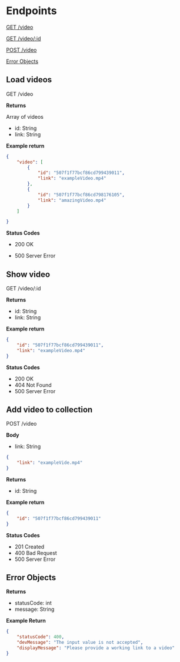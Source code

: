 # Endpoints

[GET /video](#load-videos)

[GET /video/:id](#show-video)

[POST /video](#add-video-to-collection)

[Error Objects](#error-objects)

## **Load videos**

GET /video

**Returns**

Array of videos

- id: String
- link: String

**Example return**

```JSON
{
    "video": [
        {
            "id": "507f1f77bcf86cd799439011",
            "link": "exampleVideo.mp4"
        },
        {
            "id": "507f1f77bcf86cd798176105",
            "link": "amazingVideo.mp4"
        }
    ]

}

```

**Status Codes**

- 200 OK

* 500 Server Error

## **Show video**

GET /video/:id

**Returns**

- id: String
- link: String

**Example return**

```JSON
{
    "id": "507f1f77bcf86cd799439011",
    "link": "exampleVideo.mp4"
}
```

**Status Codes**

- 200 OK
- 404 Not Found
- 500 Server Error

## Add video to collection

POST /video

**Body**

- link: String

```JSON
{
    "link": "exampleVide.mp4"
}
```

**Returns**

- id: String

**Example return**

```JSON
{
    "id": "507f1f77bcf86cd799439011"
}
```

**Status Codes**

- 201 Created
- 400 Bad Request
- 500 Server Error

## Error Objects

**Returns**

- statusCode: int
- message: String

**Example Return**

```JSON
{
    "statusCode": 400,
    "devMessage": "The input value is not accepted",
    "displayMessage": "Please provide a working link to a video"
}

```
